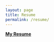 ```yaml
---
layout: page
title: Resume
permalink: /resume/
---
```


[**My Resume**](../assets/kzing_resumer.pdf)  


